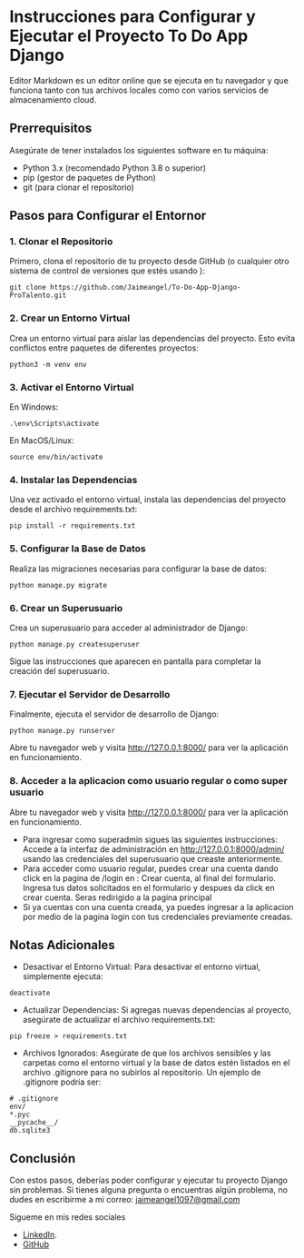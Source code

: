 # Instrucciones para Configurar y Ejecutar el Proyecto To Do App Django

Editor Markdown es un editor online que se ejecuta en tu navegador y que funciona tanto con tus archivos locales como con varios servicios de almacenamiento cloud.

## Prerrequisitos

Asegúrate de tener instalados los siguientes software en tu máquina:

* Python 3.x (recomendado Python 3.8 o superior)
* pip (gestor de paquetes de Python)
* git (para clonar el repositorio)

## Pasos para Configurar el Entornor

### 1. Clonar el Repositorio
Primero, clona el repositorio de tu proyecto desde GitHub (o cualquier otro sistema de control de versiones que estés usando ):

```
git clone https://github.com/Jaimeangel/To-Do-App-Django-ProTalento.git
```

### 2. Crear un Entorno Virtual
Crea un entorno virtual para aislar las dependencias del proyecto. Esto evita conflictos entre paquetes de diferentes proyectos:

```
python3 -m venv env
```

### 3. Activar el Entorno Virtual
En Windows:
```
.\env\Scripts\activate
```
En MacOS/Linux:
```
source env/bin/activate
```

### 4. Instalar las Dependencias
Una vez activado el entorno virtual, instala las dependencias del proyecto desde el archivo requirements.txt:
```
pip install -r requirements.txt
```

### 5. Configurar la Base de Datos
Realiza las migraciones necesarias para configurar la base de datos:
```
python manage.py migrate
```
### 6. Crear un Superusuario
Crea un superusuario para acceder al administrador de Django:
```
python manage.py createsuperuser
```
Sigue las instrucciones que aparecen en pantalla para completar la creación del superusuario.

### 7. Ejecutar el Servidor de Desarrollo
Finalmente, ejecuta el servidor de desarrollo de Django:
```
python manage.py runserver
```
Abre tu navegador web y visita http://127.0.0.1:8000/ para ver la aplicación en funcionamiento.

### 8. Acceder a la aplicacion como usuario regular o como super usuario
Abre tu navegador web y visita http://127.0.0.1:8000/ para ver la aplicación en funcionamiento. 
* Para ingresar como superadmin sigues las siguientes instrucciones:
Accede a la interfaz de administración en http://127.0.0.1:8000/admin/ usando las credenciales del superusuario que creaste anteriormente.
* Para acceder como usuario regular, puedes crear una cuenta dando click en la pagina de /login en : Crear cuenta, al final del formulario. Ingresa tus datos solicitados en el formulario y despues da click en crear cuenta. Seras redirigido a la pagina principal
* Si ya cuentas con una cuenta creada, ya puedes ingresar a la aplicacion por medio de la pagina login con tus credenciales previamente creadas.


## Notas Adicionales
* Desactivar el Entorno Virtual: Para desactivar el entorno virtual, simplemente ejecuta:
```
deactivate
```
* Actualizar Dependencias: Si agregas nuevas dependencias al proyecto, asegúrate de actualizar el archivo requirements.txt:
```
pip freeze > requirements.txt
```
* Archivos Ignorados: Asegúrate de que los archivos sensibles y las carpetas como el entorno virtual y la base de datos estén listados en el archivo .gitignore para no subirlos al repositorio. Un ejemplo de .gitignore podría ser:
```
# .gitignore
env/
*.pyc
__pycache__/
db.sqlite3
```

## Conclusión
Con estos pasos, deberías poder configurar y ejecutar tu proyecto Django sin problemas. Si tienes alguna pregunta o encuentras algún problema, no dudes en escribirme a mi correo: jaimeangel1097@gmail.com

Sigueme en mis redes sociales
* [LinkedIn](https://www.linkedin.com/in/jaimeangeldev/).
* [GitHub](https://github.com/Jaimeangel/)